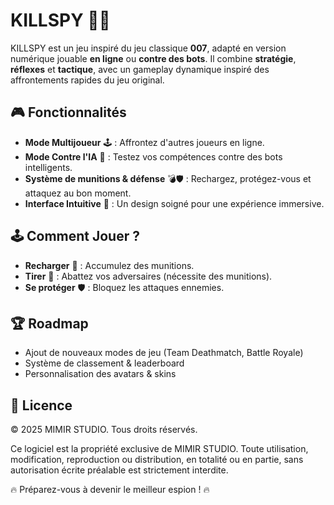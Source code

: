 # KILLSPY 🎯🔫

KILLSPY est un jeu inspiré du jeu classique **007**, adapté en version numérique jouable **en ligne** ou **contre des bots**. Il combine **stratégie**, **réflexes** et **tactique**, avec un gameplay dynamique inspiré des affrontements rapides du jeu original.

## 🎮 Fonctionnalités
- **Mode Multijoueur** 🕹️ : Affrontez d'autres joueurs en ligne.
- **Mode Contre l'IA** 🤖 : Testez vos compétences contre des bots intelligents.
- **Système de munitions & défense** 💣🛡️ : Rechargez, protégez-vous et attaquez au bon moment.
- **Interface Intuitive** 🎨 : Un design soigné pour une expérience immersive.

## 🕹️ Comment Jouer ?
- **Recharger** 🔄 : Accumulez des munitions.
- **Tirer** 🎯 : Abattez vos adversaires (nécessite des munitions).
- **Se protéger** 🛡️ : Bloquez les attaques ennemies.

## 🏆 Roadmap
 - Ajout de nouveaux modes de jeu (Team Deathmatch, Battle Royale)
 - Système de classement & leaderboard
 - Personnalisation des avatars & skins

 ## 📜 Licence
© 2025 MIMIR STUDIO. Tous droits réservés.

Ce logiciel est la propriété exclusive de MIMIR STUDIO. Toute utilisation, modification, reproduction ou distribution, en totalité ou en partie, sans autorisation écrite préalable est strictement interdite.


🔥 Préparez-vous à devenir le meilleur espion ! 🔥
